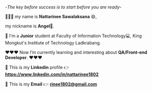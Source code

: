 -*The key before success is to start before you are ready*-

👋👋👋  my name is **Nattarinee Sawalaksana** 😄,
  
   my nickname is **Angel**👼.

  🎒 I'm a **Junior** student at Faculty of Information Technology💻, King Mongkut's Institute of Technology Ladkrabang.

  ♥️♥️♥️ Now I’m currently learning and interesting about **QA/Front-end Developer**. ♥️♥️♥️
  
  
  📁 This is my **Linkedin** profile 	👉  **https://www.linkedin.com/in/nattarinee1802**
  
  📧 This is my **Email**             👉  **rinee1802@gmail.com**
<!--
**angellllegna/angellllegna** is a ✨ _special_ ✨ repository because its `README.md` (this file) appears on your GitHub profile.

Here are some ideas to get you started:

- 🔭 I’m currently working on ...
- 🌱 I’m currently learning ...
- 👯 I’m looking to collaborate on ...
- 🤔 I’m looking for help with ...
- 💬 Ask me about ...
- 📫 How to reach me: ...
- 😄 Pronouns: ...
- ⚡ Fun fact: ...
-->
